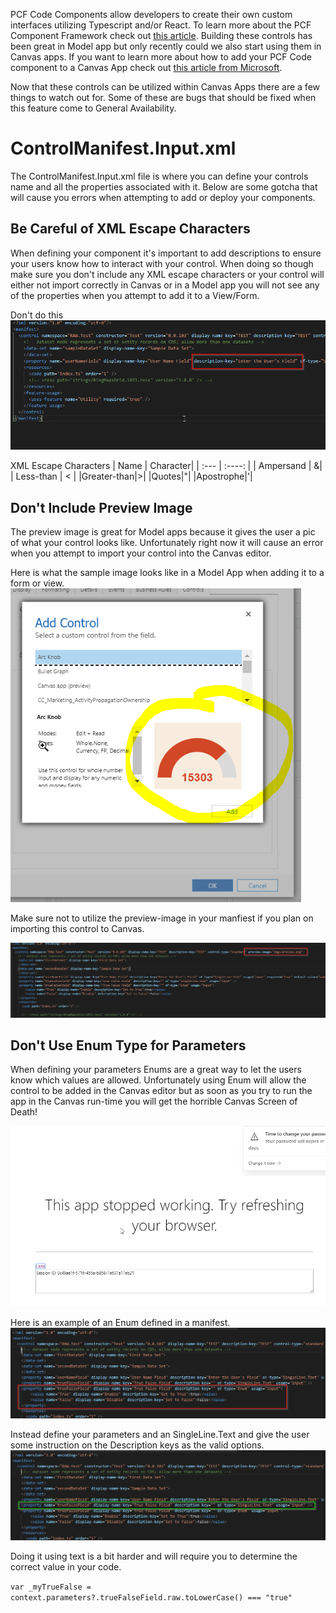 PCF Code Components allow developers to create their own custom interfaces utilizing Typescript and/or React.  To learn more about the PCF Component Framework check out [this article](https://docs.microsoft.com/en-us/powerapps/developer/component-framework/custom-controls-overview).  Building these controls has been great in Model app but only recently could we also start using them in Canvas apps. If you want to learn more about how to add your PCF Code component to a Canvas App check out [this article from Microsoft](https://docs.microsoft.com/en-us/powerapps/developer/component-framework/component-framework-for-canvas-apps).

Now that these controls can be utilized within Canvas Apps there are a few things to watch out for. Some of these are bugs that should be fixed when this feature come to General Availability. 

# ControlManifest.Input.xml
The ControlManifest.Input.xml file is where you can define your controls name and all the properties associated with it.  Below are some gotcha that will cause you errors when attempting to add or deploy your components.

## Be Careful of XML Escape Characters
When defining your component it's important to add descriptions to ensure your users know how to interact with your control.  When doing so though make sure you don't include any XML escape characters or your control will either not import correctly in Canvas or in a Model app you will not see any of the properties when you attempt to add it to a View/Form.

Don't do this
![No Escape Characters](https://github.com/rwilson504/Blogger/blob/master/PCF-Code-Control-Canvas-Gotchas/manifest-escap-character.png?raw=true)

XML Escape Characters
| Name      | Character|
| :---        |    :----:   |
| Ampersand      | &|
| Less-than   | <        |
|Greater-than|>|
|Quotes|"|
|Apostrophe|'|


## Don't Include Preview Image
The preview image is great for Model apps because it gives the user a pic of what your control looks like.  Unfortunately right now it will cause an error when you attempt to import your control into the Canvas editor.

Here is what the sample image looks like in a Model App when adding it to a form or view.
![Preview Image Sample](https://github.com/rwilson504/Blogger/blob/master/PCF-Code-Control-Canvas-Gotchas/preview-image.png?raw=true)

Make sure not to utilize the preview-image in your manfiest if you plan on importing this control to Canvas.

![Preview Image in Manifest](https://github.com/rwilson504/Blogger/blob/master/PCF-Code-Control-Canvas-Gotchas/namifest-preview-image.png?raw=true)

## Don't Use Enum Type for Parameters
When defining your parameters Enums are a great way to let the users know which values are allowed.  Unfortunately using Enum will allow the control to be added in the Canvas editor but as soon as you try to run the app in the Canvas run-time you will get the horrible Canvas Screen of Death!

![Canvas Screen of Death](https://github.com/rwilson504/Blogger/blob/master/PCF-Code-Control-Canvas-Gotchas/canvas-screen-of-death.png?raw=true)

Here is an example of an Enum defined in a manifest.
![Manifest With Enum](https://github.com/rwilson504/Blogger/blob/master/PCF-Code-Control-Canvas-Gotchas/manifest-enum-dont.png?raw=true)

Instead define your parameters and an SingleLine.Text and give the user some instruction on the Description keys as the valid options.
![Use SingleLine.Text Instead](https://github.com/rwilson504/Blogger/blob/master/PCF-Code-Control-Canvas-Gotchas/manifest-enum-do.png?raw=true)

Doing it using text is a bit harder and will require you to determine the correct value in your code.

``var _myTrueFalse = context.parameters?.trueFalseField.raw.toLowerCase() === "true" ``
<!--stackedit_data:
eyJoaXN0b3J5IjpbMjAyNDM5MTUyMiwtNjI4ODM1MDc3LDE1NT
I2NDc1MDAsLTMwODIwNjY3MCwtNzA3NzY1ODA0XX0=
-->